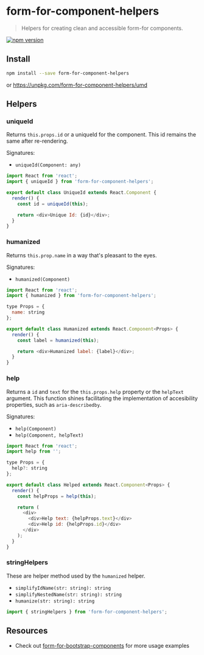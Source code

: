 # form-for-component-helpers

> Helpers for creating clean and accessible form-for components.

[![npm version](https://img.shields.io/npm/v/form-for-component-helpers.svg)](https://www.npmjs.org/package/form-for-component-helpers)

## Install

```sh
npm install --save form-for-component-helpers
```

or https://unpkg.com/form-for-component-helpers/umd

## Helpers

### uniqueId

Returns `this.props.id` or a uniqueId for the component. This id remains the same after re-rendering.

Signatures:

* `uniqueId(Component: any)`

```javascript
import React from 'react';
import { uniqueId } from 'form-for-component-helpers';

export default class UniqueId extends React.Component {
  render() {
    const id = uniqueId(this);

    return <div>Unique Id: {id}</div>;
  }
}
```

### humanized

Returns `this.prop.name` in a way that's pleasant to the eyes.

Signatures:

* `humanized(Component)`

```javascript
import React from 'react';
import { humanized } from 'form-for-component-helpers';

type Props = {
  name: string
};

export default class Humanized extends React.Component<Props> {
  render() {
    const label = humanized(this);

    return <div>Humanized label: {label}</div>;
  }
}
```

### help

Returns a `id` and `text` for the `this.props.help` property or the `helpText` argument. This function shines facilitating the implementation of accesibility properties, such as `aria-describedby`.

Signatures:

* `help(Component)`
* `help(Component, helpText)`

```javascript
import React from 'react';
import help from '';

type Props = {
  help?: string
};

export default class Helped extends React.Component<Props> {
  render() {
    const helpProps = help(this);

    return (
      <div>
        <div>Help text: {helpProps.text}</div>
        <div>Help id: {helpProps.id}</div>
      </div>
    );
  }
}
```

### stringHelpers

These are helper method used by the `humanized` helper.

* `simplifyIdName(str: string): string`
* `simplifyNestedName(str: string): string`
* `humanize(str: string): string`

```javascript
import { stringHelpers } from 'form-for-component-helpers';
```

## Resources

* Check out [form-for-bootstrap-components](https://github.com/form-for/packages/form-for-bootstrap-components) for more usage examples
